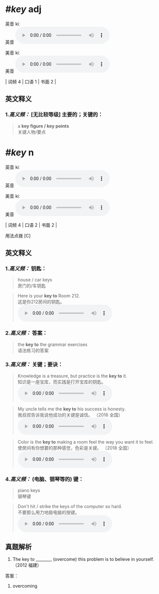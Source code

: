 # ***\#key*** adj
英音 kiː  
英音
<audio src="./media/key-B.aac" controls="controls"></audio>

美音 kiː  
美音
<audio src="./media/key.aac" controls="controls"></audio>



| 词频 4 | 口语 1 | 书面 2 |  

英文释义
---
### 1.*高义频：* **[无比较等级] 主要的；关键的：**  

 > a **key figure / key points**  
 > 关键人物/要点    


# ***\#key*** n
英音 kiː  
英音
<audio src="./media/key-B.aac" controls="controls"></audio>

美音 kiː  
美音
<audio src="./media/key.aac" controls="controls"></audio>



| 词频 4 | 口语 2 | 书面 2 |  

用法点拨  [C]

英文释义
---
### 1.*高义频：* **钥匙：**  

 > house / car keys  
 > 房门的/车钥匙    

 > Here is your **key to** Room 212.   
 > 这是你212房间的钥匙。    
<audio src="./media/key-1.aac" controls="controls"></audio>

### 2.*高义频：* **答案：**  

 > the **key to** the grammar exercises   
 > 语法练习的答案    

### 3.*高义频：* **关键；要诀：**  

 > Knowledge is a treasure, but practice is the **key to** it.  
 > 知识是一座宝库，而实践是打开宝库的钥匙。    
<audio src="./media/key-517_AAC.aac" controls="controls"></audio>

 > My uncle tells me the **key to** his success is honesty.  
 > 我叔叔告诉我说他成功的关键是诚信。  （2016 全国）  
<audio src="./media/key-517-1_AAC.aac" controls="controls"></audio>

 > Color is the **key to** making a room feel the way you want it to feel.  
 > 使房间有你想要的那种感觉，色彩是关键。  （2018 全国）  
<audio src="./media/key-517-2_AAC.aac" controls="controls"></audio>

### 4.*高义频：* **(电脑、钢琴等的) 键：**  

 > piano keys   
 > 钢琴键    

 > Don't hit / strike the keys of the computer so hard.  
 > 不要那么用力地敲电脑的按键。    
<audio src="./media/key-5.aac" controls="controls"></audio>


真题解析
---
1. The key to ________ (overcome) this problem is to believe in yourself.  （2012 福建）  

答案：
1. overcoming  


